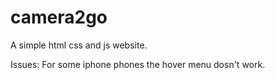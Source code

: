 # camera2go
A simple html css and js website.


Issues: For some iphone phones the hover menu dosn't work.

